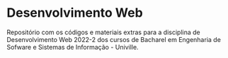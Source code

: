 # Desenvolvimento Web

Repositório com os códigos e materiais extras para a disciplina de Desenvolvimento Web 2022-2 dos cursos de Bacharel em Engenharia de Sofware e Sistemas de Informação - Univille.

